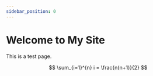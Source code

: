 ```yaml
---
sidebar_position: 0
---
```


# Welcome to My Site
This is a test page.

$$ 
\sum_{i=1}^{n} i = \frac{n(n+1)}{2} 
$$  
